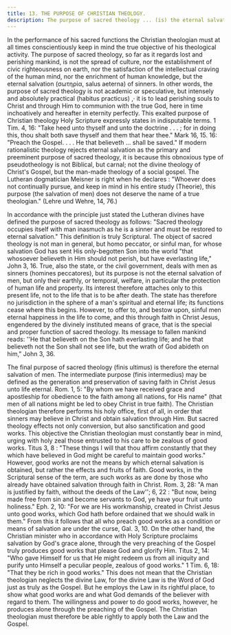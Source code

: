 ```yaml
---
title: 13. THE PURPOSE OF CHRISTIAN THEOLOGY. 
description: The purpose of sacred theology ... (is) the eternal salvation (σωτηρία, salus aeterna) of sinners.
---
```


In the performance of his sacred functions the Christian theologian must at all times conscientiously keep in mind the true objective of his theological activity. The purpose of sacred theology, so far as it regards lost and perishing mankind, is not the spread of culture, nor the establishment of civic righteousness on earth, nor the satisfaction of the intellectual craving of the human mind, nor the enrichment of human knowledge, but the eternal salvation (σωτηρία, salus aeterna) of sinners. In other words, the purpose of sacred theology is not academic or speculative, but intensely and absolutely practical (habitus practicus) ,· it is to lead perishing souls to Christ and through Him to communion with the true God, here in time inchoatively and hereafter in eternity perfectly. This exalted purpose of Christian theology Holy Scripture expressly states in indisputable terms. 1 Tim. 4, 16: "Take heed unto thyself and unto the doctrine . . . ; for in doing this, thou shalt both save thyself and them that hear thee." Mark 16, 15. 16: "Preach the Gospel. . . . He that believeth ... shall be saved." If modern rationalistic theology rejects eternal salvation as the primary and preeminent purpose of sacred theology, it is because this obnoxious type of pseudotheology is not Biblical, but carnal; not the divine theology of Christ's Gospel, but the man-made theology of a social gospel. The Lutheran dogmatician Meisner is right when he declares : "Whoever does not continually pursue, and keep in mind in his entire study (Theorie), this purpose (the salvation of men) does not deserve the name of a true theologian." (Lehre und Wehre, 14, 76.)

In accordance with the principle just stated the Lutheran divines have defined the purpose of sacred theology as follows: "Sacred theology occupies itself with man inasmuch as he is a sinner and must be restored to eternal salvation." This definition is truly Scriptural. The object of sacred theology is not man in general, but homo peccator, or sinful man, for whose salvation God has sent His only-begotten Son into the world "that whosoever believeth in Him should not perish, but have everlasting life," John 3, 16. True, also the state, or the civil government, deals with men as sinners (homines peccatores), but its purpose is not the eternal salvation of men, but only their earthly, or temporal, welfare, in particular the protection of human life and property. Its interest therefore attaches only to this present life, not to the life that is to be after death. The state has therefore no jurisdiction in the sphere of a man's spiritual and eternal life; its functions cease where this begins. However, to offer to, and bestow upon, sinful men eternal happiness in the life to come, and this through faith in Christ Jesus, engendered by the divinely instituted means of grace, that is the special and proper function of sacred theology. Its message to fallen mankind reads: ''He that believeth on the Son hath everlasting life; and he that believeth not the Son shall not see life, but the wrath of God abideth on him," John 3, 36.

The final purpose of sacred theology (finis ultimus) is therefore the eternal salvation of men. The intermediate purpose (finis intermedius) may be defined as the generation and preservation of saving faith in Christ Jesus unto life eternal. Rom. 1, 5: "By whom we have received grace and apostleship for obedience to the faith among all nations, for His name" (that men of all nations might be led to obey Christ in true faith). The Christian theologian therefore performs his holy office, first of all, in order that sinners may believe in Christ and obtain salvation through Him. But sacred theology effects not only conversion, but also sanctification and good works. This objective the Christian theologian must constantly bear in mind, urging with holy zeal those entrusted to his care to be zealous of good works. Titus 3, 8 : "These things I will that thou affirm constantly that they which have believed in God might be careful to maintain good works." However, good works are not the means by which eternal salvation is obtained, but rather the effects and fruits of faith. Good works, in the Scriptural sense of the term, are such works as are done by those who already have obtained salvation through faith in Christ. Rom. 3, 28: "A man is justified by faith, without the deeds of the Law''; 6, 22 : "But now, being made free from sin and become servants to God, ye have your fruit unto holiness." Eph. 2, 10: "For we are His workmanship, created in Christ Jesus unto good works, which God hath before ordained that we should walk in them." From this it follows that all who preach good works as a condition or means of salvation are under the curse, Gal. 3, 10. On the other hand, the Christian minister who in accordance with Holy Scripture proclaims salvation by God's grace alone, through the very preaching of the Gospel truly produces good works that please God and glorify Him. Titus 2, 14: "Who gave Himself for us that He might redeem us from all iniquity and purify unto Himself a peculiar people, zealous of good works." 1 Tim. 6, 18: "That they be rich in good works." This does not mean that the Christian theologian neglects the divine Law, for the divine Law is the Word of God just as truly as the Gospel. But he employs the Law in its rightful place, to show what good works are and what God demands of the believer with regard to them. The willingness and power to do good works, however, he produces alone through the preaching of the Gospel. The Christian theologian must therefore be able rightly to apply both the Law and the Gospel.